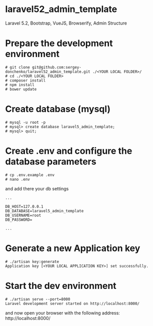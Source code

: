 # laravel52_admin_template
Laravel 5.2, Bootstrap, VueJS, Browserify, Admin Structure

# Prepare the development environment
```shell
# git clone git@github.com:sergey-donchenko/laravel52_admin_template.git ./<YOUR LOCAL FOLDER>/
# cd ./<YOUR LOCAL FOLDER>
# composer install
# npm install
# bower update
```
# Create database (mysql)
```shell
# mysql -u root -p
# mysql> create database laravel5_admin_template;
# mysql> quit;
```

# Create .env and configure the database parameters
```shell
# cp .env.example .env
# nano .env
```

and add there your db settings
```shell
...

DB_HOST=127.0.0.1
DB_DATABASE=laravel5_admin_template
DB_USERNAME=root     
DB_PASSWORD=      

...
```
# Generate a new Application key
```shell
# ./artisan key:generate
Application key [<YOUR LOCAL APPLICATION KEY>] set successfully.
```

# Start the dev environment
```shell
# ./artisan serve --port=8000
Laravel development server started on http://localhost:8000/
```

and now open your browser with the following address: http://localhost:8000/


